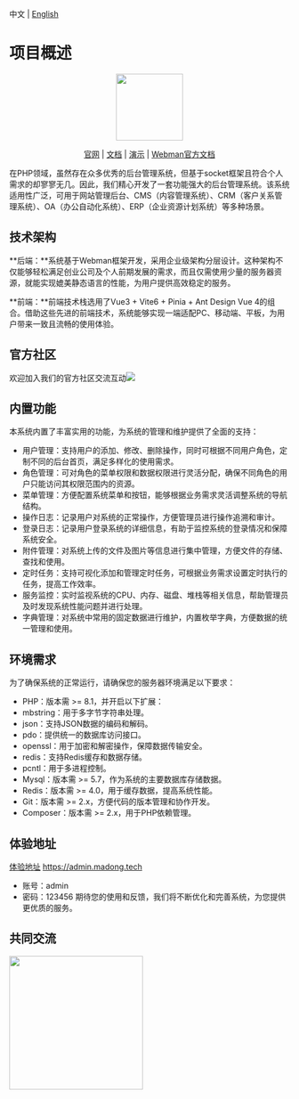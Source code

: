 中文 | [English](./README-en.md)
# 项目概述

<p align="center">
    <img src="https://madong.tech/app/kbase/upload/avatar/202503/67e75c135c1f.md.png" width="120" />
</p>
<p align="center">
    <a href="https://www.madong.tech" target="_blank">官网</a> |
    <a href="https://madong.tech/kbase/doc?name=md" target="_blank">文档</a> | 
    <a href="https://admin.madong.tech" target="_blank">演示</a> |
    <a href="https://www.workerman.net/doc/webman/" target="_blank">Webman官方文档</a> 
</p>


在PHP领域，虽然存在众多优秀的后台管理系统，但基于socket框架且符合个人需求的却寥寥无几。因此，我们精心开发了一套功能强大的后台管理系统。该系统适用性广泛，可用于网站管理后台、CMS（内容管理系统）、CRM（客户关系管理系统）、OA（办公自动化系统）、ERP（企业资源计划系统）等多种场景。

## 技术架构
**后端：**系统基于Webman框架开发，采用企业级架构分层设计。这种架构不仅能够轻松满足创业公司及个人前期发展的需求，而且仅需使用少量的服务器资源，就能实现媲美静态语言的性能，为用户提供高效稳定的服务。

**前端：**前端技术栈选用了Vue3 + Vite6 + Pinia + Ant Design Vue 4的组合。借助这些先进的前端技术，系统能够实现一端适配PC、移动端、平板，为用户带来一致且流畅的使用体验。





## 官方社区
欢迎加入我们的官方社区交流互动<img src="https://svg.hamm.cn/badge.svg?key=QQ 频道&value= pd52261144"/>




## 内置功能

本系统内置了丰富实用的功能，为系统的管理和维护提供了全面的支持：

- 用户管理：支持用户的添加、修改、删除操作，同时可根据不同用户角色，定制不同的后台首页，满足多样化的使用需求。
- 角色管理：可对角色的菜单权限和数据权限进行灵活分配，确保不同角色的用户只能访问其权限范围内的资源。
- 菜单管理：方便配置系统菜单和按钮，能够根据业务需求灵活调整系统的导航结构。
- 操作日志：记录用户对系统的正常操作，方便管理员进行操作追溯和审计。
- 登录日志：记录用户登录系统的详细信息，有助于监控系统的登录情况和保障系统安全。
- 附件管理：对系统上传的文件及图片等信息进行集中管理，方便文件的存储、查找和使用。
- 定时任务：支持可视化添加和管理定时任务，可根据业务需求设置定时执行的任务，提高工作效率。
- 服务监控：实时监视系统的CPU、内存、磁盘、堆栈等相关信息，帮助管理员及时发现系统性能问题并进行处理。
- 字典管理：对系统中常用的固定数据进行维护，内置枚举字典，方便数据的统一管理和使用。


## 环境需求
为了确保系统的正常运行，请确保您的服务器环境满足以下要求：
- PHP：版本需 >= 8.1，并开启以下扩展：
- mbstring：用于多字节字符串处理。
- json：支持JSON数据的编码和解码。
- pdo：提供统一的数据库访问接口。
- openssl：用于加密和解密操作，保障数据传输安全。
- redis：支持Redis缓存和数据存储。
- pcntl：用于多进程控制。
- Mysql：版本需 >= 5.7，作为系统的主要数据库存储数据。
- Redis：版本需 >= 4.0，用于缓存数据，提高系统性能。
- Git：版本需 >= 2.x，方便代码的版本管理和协作开发。
- Composer：版本需 >= 2.x，用于PHP依赖管理。


## 体验地址

[体验地址](https://admin.madong.tech) https://admin.madong.tech
- 账号：admin
- 密码：123456
期待您的使用和反馈，我们将不断优化和完善系统，为您提供更优质的服务。


## 共同交流

<img src="https://madong.tech/app/admin/upload/files/20250605/684160e45fcc.png" width="240" />
